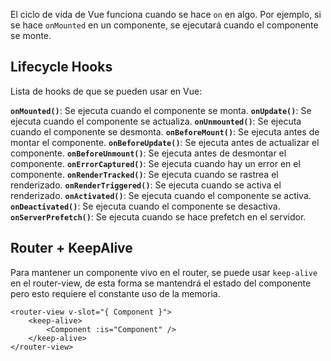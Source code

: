 El ciclo de vida de Vue funciona cuando se hace `on` en algo. Por ejemplo, si se hace `onMounted` en un componente, se ejecutará cuando el componente se monte. 

## Lifecycle Hooks
Lista de hooks de  que se pueden usar en Vue:

**`onMounted()`**: Se ejecuta cuando el componente se monta.
**`onUpdate()`**: Se ejecuta cuando el componente se actualiza.
**`onUnmounted()`**: Se ejecuta cuando el componente se desmonta.
**`onBeforeMount()`**: Se ejecuta antes de montar el componente.
**`onBeforeUpdate()`**: Se ejecuta antes de actualizar el componente.
**`onBeforeUnmount()`**: Se ejecuta antes de desmontar el componente.
**`onErrorCaptured()`**: Se ejecuta cuando hay un error en el componente.
**`onRenderTracked()`**: Se ejecuta cuando se rastrea el renderizado.
**`onRenderTriggered()`**: Se ejecuta cuando se activa el renderizado.
**`onActivated()`**: Se ejecuta cuando el componente se activa.
**`onDeactivated()`**: Se ejecuta cuando el componente se desactiva.
**`onServerPrefetch()`**: Se ejecuta cuando se hace prefetch en el servidor.


## Router + KeepAlive
Para mantener un componente vivo en el router, se puede usar `keep-alive` en el router-view, de esta forma se mantendrá el estado del componente pero esto requiere el constante uso de la memoria.

```vue
<router-view v-slot="{ Component }">
	<keep-alive>
		<Component :is="Component" />
	</keep-alive>
</router-view>
```